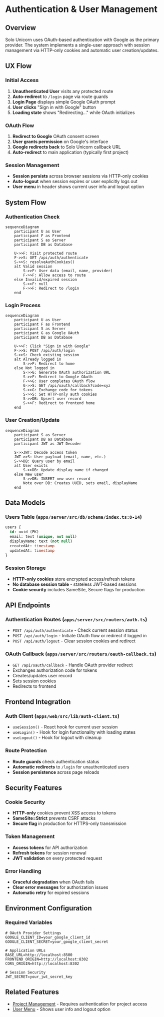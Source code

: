 # Authentication & User Management

## Overview

Solo Unicorn uses OAuth-based authentication with Google as the primary provider. The system implements a single-user approach with session management via HTTP-only cookies and automatic user creation/updates.

## UX Flow

### Initial Access
1. **Unauthenticated User** visits any protected route
2. **Auto-redirect** to `/login` page via route guards
3. **Login Page** displays simple Google OAuth prompt
4. **User clicks** "Sign in with Google" button
5. **Loading state** shows "Redirecting..." while OAuth initializes

### OAuth Flow
1. **Redirect to Google** OAuth consent screen
2. **User grants permission** on Google's interface
3. **Google redirects back** to Solo Unicorn callback URL
4. **Auto-redirect** to main application (typically first project)

### Session Management
- **Session persists** across browser sessions via HTTP-only cookies
- **Auto-logout** when session expires or user explicitly logs out
- **User menu** in header shows current user info and logout option

## System Flow

### Authentication Check
```mermaid
sequenceDiagram
    participant U as User
    participant F as Frontend
    participant S as Server
    participant DB as Database
    
    U->>F: Visit protected route
    F->>S: GET /api/auth/authenticate
    S->>S: resolveAuthCookies()
    alt Valid session
        S->>F: User data (email, name, provider)
        F->>F: Allow access to route
    else Invalid/expired session
        S->>F: null
        F->>F: Redirect to /login
    end
```

### Login Process
```mermaid
sequenceDiagram
    participant U as User
    participant F as Frontend
    participant S as Server
    participant G as Google OAuth
    participant DB as Database
    
    U->>F: Click "Sign in with Google"
    F->>S: POST /api/auth/login
    S->>S: Check existing session
    alt Already logged in
        S->>F: Redirect to home
    else Not logged in
        S->>G: Generate OAuth authorization URL
        S->>F: Redirect to Google OAuth
        F->>G: User completes OAuth flow
        G->>S: GET /api/oauth/callback?code=xyz
        S->>G: Exchange code for tokens
        S->>S: Set HTTP-only auth cookies
        S->>DB: Upsert user record
        S->>F: Redirect to frontend home
    end
```

### User Creation/Update
```mermaid
sequenceDiagram
    participant S as Server
    participant DB as Database
    participant JWT as JWT Decoder
    
    S->>JWT: Decode access token
    JWT->>S: User payload (email, name, etc.)
    S->>DB: Query user by email
    alt User exists
        S->>DB: Update display name if changed
    else New user
        S->>DB: INSERT new user record
        Note over DB: Creates UUID, sets email, displayName
    end
```

## Data Models

### Users Table (`apps/server/src/db/schema/index.ts:8-14`)
```sql
users {
  id: uuid (PK)
  email: text (unique, not null)
  displayName: text (not null)
  createdAt: timestamp
  updatedAt: timestamp
}
```

### Session Storage
- **HTTP-only cookies** store encrypted access/refresh tokens
- **No database session table** - stateless JWT-based sessions
- **Cookie security** includes SameSite, Secure flags for production

## API Endpoints

### Authentication Routes (`apps/server/src/routers/auth.ts`)
- `POST /api/auth/authenticate` - Check current session status
- `POST /api/auth/login` - Initiate OAuth flow or redirect if logged in
- `POST /api/auth/logout` - Clear session cookies and redirect

### OAuth Callback (`apps/server/src/routers/oauth-callback.ts`)
- `GET /api/oauth/callback` - Handle OAuth provider redirect
- Exchanges authorization code for tokens
- Creates/updates user record
- Sets session cookies
- Redirects to frontend

## Frontend Integration

### Auth Client (`apps/web/src/lib/auth-client.ts`)
- `useSession()` - React hook for current user session
- `useLogin()` - Hook for login functionality with loading states
- `useLogout()` - Hook for logout with cleanup

### Route Protection
- **Route guards** check authentication status
- **Automatic redirects** to `/login` for unauthenticated users
- **Session persistence** across page reloads

## Security Features

### Cookie Security
- **HTTP-only** cookies prevent XSS access to tokens
- **SameSite=Strict** prevents CSRF attacks
- **Secure flag** in production for HTTPS-only transmission

### Token Management
- **Access tokens** for API authorization
- **Refresh tokens** for session renewal
- **JWT validation** on every protected request

### Error Handling
- **Graceful degradation** when OAuth fails
- **Clear error messages** for authorization issues
- **Automatic retry** for expired sessions

## Environment Configuration

### Required Variables
```env
# OAuth Provider Settings
GOOGLE_CLIENT_ID=your_google_client_id
GOOGLE_CLIENT_SECRET=your_google_client_secret

# Application URLs
BASE_URL=http://localhost:8500
FRONTEND_ORIGIN=http://localhost:8302
CORS_ORIGIN=http://localhost:8302

# Session Security
JWT_SECRET=your_jwt_secret_key
```

## Related Features
- [Project Management](./project-management.md) - Requires authentication for project access
- [User Menu](./user-interface.md) - Shows user info and logout option